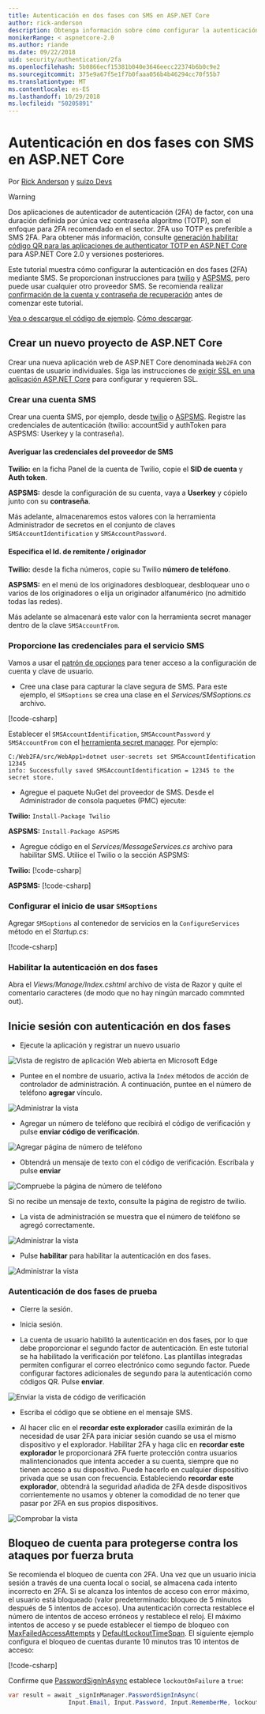 ```yaml
---
title: Autenticación en dos fases con SMS en ASP.NET Core
author: rick-anderson
description: Obtenga información sobre cómo configurar la autenticación en dos fases (2FA) con una aplicación ASP.NET Core.
monikerRange: < aspnetcore-2.0
ms.author: riande
ms.date: 09/22/2018
uid: security/authentication/2fa
ms.openlocfilehash: 5b0866ecf15381b040e3646eecc22374b6b0c9e2
ms.sourcegitcommit: 375e9a67f5e1f7b0faaa056b4b46294cc70f55b7
ms.translationtype: MT
ms.contentlocale: es-ES
ms.lasthandoff: 10/29/2018
ms.locfileid: "50205891"
---
```

# <a name="two-factor-authentication-with-sms-in-aspnet-core"></a>Autenticación en dos fases con SMS en ASP.NET Core

Por [Rick Anderson](https://twitter.com/RickAndMSFT) y [suizo Devs](https://github.com/Swiss-Devs)

>[!WARNING]
> Dos aplicaciones de autenticador de autenticación (2FA) de factor, con una duración definida por única vez contraseña algoritmo (TOTP), son el enfoque para 2FA recomendado en el sector. 2FA uso TOTP es preferible a SMS 2FA. Para obtener más información, consulte [generación habilitar código QR para las aplicaciones de authenticator TOTP en ASP.NET Core](xref:security/authentication/identity-enable-qrcodes) para ASP.NET Core 2.0 y versiones posteriores.

Este tutorial muestra cómo configurar la autenticación en dos fases (2FA) mediante SMS. Se proporcionan instrucciones para [twilio](https://www.twilio.com/) y [ASPSMS](https://www.aspsms.com/asp.net/identity/core/testcredits/), pero puede usar cualquier otro proveedor SMS. Se recomienda realizar [confirmación de la cuenta y contraseña de recuperación](xref:security/authentication/accconfirm) antes de comenzar este tutorial.

[Vea o descargue el código de ejemplo](https://github.com/aspnet/Docs/tree/master/aspnetcore/security/authentication/2fa/sample/Web2FA). [Cómo descargar](xref:index#how-to-download-a-sample).

## <a name="create-a-new-aspnet-core-project"></a>Crear un nuevo proyecto de ASP.NET Core

Crear una nueva aplicación web de ASP.NET Core denominada `Web2FA` con cuentas de usuario individuales. Siga las instrucciones de [exigir SSL en una aplicación ASP.NET Core](xref:security/enforcing-ssl) para configurar y requieren SSL.

### <a name="create-an-sms-account"></a>Crear una cuenta SMS

Crear una cuenta SMS, por ejemplo, desde [twilio](https://www.twilio.com/) o [ASPSMS](https://www.aspsms.com/asp.net/identity/core/testcredits/). Registre las credenciales de autenticación (twilio: accountSid y authToken para ASPSMS: Userkey y la contraseña).

#### <a name="figuring-out-sms-provider-credentials"></a>Averiguar las credenciales del proveedor de SMS

**Twilio:** en la ficha Panel de la cuenta de Twilio, copie el **SID de cuenta** y **Auth token**.

**ASPSMS:** desde la configuración de su cuenta, vaya a **Userkey** y cópielo junto con su **contraseña**.

Más adelante, almacenaremos estos valores con la herramienta Administrador de secretos en el conjunto de claves `SMSAccountIdentification` y `SMSAccountPassword`.

#### <a name="specifying-senderid--originator"></a>Especifica el Id. de remitente / originador

**Twilio:** desde la ficha números, copie su Twilio **número de teléfono**.

**ASPSMS:** en el menú de los originadores desbloquear, desbloquear uno o varios de los originadores o elija un originador alfanumérico (no admitido todas las redes).

Más adelante se almacenará este valor con la herramienta secret manager dentro de la clave `SMSAccountFrom`.


### <a name="provide-credentials-for-the-sms-service"></a>Proporcione las credenciales para el servicio SMS

Vamos a usar el [patrón de opciones](xref:fundamentals/configuration/options) para tener acceso a la configuración de cuenta y clave de usuario.

   * Cree una clase para capturar la clave segura de SMS. Para este ejemplo, el `SMSoptions` se crea una clase en el *Services/SMSoptions.cs* archivo.

[!code-csharp[](2fa/sample/Web2FA/Services/SMSoptions.cs)]

Establecer el `SMSAccountIdentification`, `SMSAccountPassword` y `SMSAccountFrom` con el [herramienta secret manager](xref:security/app-secrets). Por ejemplo:

```none
C:/Web2FA/src/WebApp1>dotnet user-secrets set SMSAccountIdentification 12345
info: Successfully saved SMSAccountIdentification = 12345 to the secret store.
```
* Agregue el paquete NuGet del proveedor de SMS. Desde el Administrador de consola paquetes (PMC) ejecute:

**Twilio:**
`Install-Package Twilio`

**ASPSMS:**
`Install-Package ASPSMS`


* Agregue código en el *Services/MessageServices.cs* archivo para habilitar SMS. Utilice el Twilio o la sección ASPSMS:


**Twilio:** [!code-csharp[](2fa/sample/Web2FA/Services/MessageServices_twilio.cs)]

**ASPSMS:** [!code-csharp[](2fa/sample/Web2FA/Services/MessageServices_ASPSMS.cs)]

### <a name="configure-startup-to-use-smsoptions"></a>Configurar el inicio de usar `SMSoptions`

Agregar `SMSoptions` al contenedor de servicios en la `ConfigureServices` método en el *Startup.cs*:

[!code-csharp[](2fa/sample/Web2FA/Startup.cs?name=snippet1&highlight=4)]

### <a name="enable-two-factor-authentication"></a>Habilitar la autenticación en dos fases

Abra el *Views/Manage/Index.cshtml* archivo de vista de Razor y quite el comentario caracteres (de modo que no hay ningún marcado commnted out).

## <a name="log-in-with-two-factor-authentication"></a>Inicie sesión con autenticación en dos fases

* Ejecute la aplicación y registrar un nuevo usuario

![Vista de registro de aplicación Web abierta en Microsoft Edge](2fa/_static/login2fa1.png)

* Puntee en el nombre de usuario, activa la `Index` métodos de acción de controlador de administración. A continuación, puntee en el número de teléfono **agregar** vínculo.

![Administrar la vista](2fa/_static/login2fa2.png)

* Agregar un número de teléfono que recibirá el código de verificación y pulse **enviar código de verificación**.

![Agregar página de número de teléfono](2fa/_static/login2fa3.png)

* Obtendrá un mensaje de texto con el código de verificación. Escríbala y pulse **enviar**

![Compruebe la página de número de teléfono](2fa/_static/login2fa4.png)

Si no recibe un mensaje de texto, consulte la página de registro de twilio.

* La vista de administración se muestra que el número de teléfono se agregó correctamente.

![Administrar la vista](2fa/_static/login2fa5.png)

* Pulse **habilitar** para habilitar la autenticación en dos fases.

![Administrar la vista](2fa/_static/login2fa6.png)

### <a name="test-two-factor-authentication"></a>Autenticación de dos fases de prueba

* Cierre la sesión.

* Inicia sesión.

* La cuenta de usuario habilitó la autenticación en dos fases, por lo que debe proporcionar el segundo factor de autenticación. En este tutorial se ha habilitado la verificación por teléfono. Las plantillas integradas permiten configurar el correo electrónico como segundo factor. Puede configurar factores adicionales de segundo para la autenticación como códigos QR. Pulse **enviar**.

![Enviar la vista de código de verificación](2fa/_static/login2fa7.png)

* Escriba el código que se obtiene en el mensaje SMS.

* Al hacer clic en el **recordar este explorador** casilla eximirán de la necesidad de usar 2FA para iniciar sesión cuando se usa el mismo dispositivo y el explorador. Habilitar 2FA y haga clic en **recordar este explorador** le proporcionará 2FA fuerte protección contra usuarios malintencionados que intenta acceder a su cuenta, siempre que no tienen acceso a su dispositivo. Puede hacerlo en cualquier dispositivo privada que se usan con frecuencia. Estableciendo **recordar este explorador**, obtendrá la seguridad añadida de 2FA desde dispositivos corrientemente no usamos y obtener la comodidad de no tener que pasar por 2FA en sus propios dispositivos.

![Comprobar la vista](2fa/_static/login2fa8.png)

## <a name="account-lockout-for-protecting-against-brute-force-attacks"></a>Bloqueo de cuenta para protegerse contra los ataques por fuerza bruta

Se recomienda el bloqueo de cuenta con 2FA. Una vez que un usuario inicia sesión a través de una cuenta local o social, se almacena cada intento incorrecto en 2FA. Si se alcanza los intentos de acceso con error máximo, el usuario está bloqueado (valor predeterminado: bloqueo de 5 minutos después de 5 intentos de acceso). Una autenticación correcta restablece el número de intentos de acceso erróneos y restablece el reloj. El máximo intentos de acceso y se puede establecer el tiempo de bloqueo con [MaxFailedAccessAttempts](/dotnet/api/microsoft.aspnetcore.identity.lockoutoptions.maxfailedaccessattempts) y [DefaultLockoutTimeSpan](/dotnet/api/microsoft.aspnetcore.identity.lockoutoptions.defaultlockouttimespan). El siguiente ejemplo configura el bloqueo de cuentas durante 10 minutos tras 10 intentos de acceso:

[!code-csharp[](2fa/sample/Web2FA/Startup.cs?name=snippet2&highlight=13-17)]

Confirme que [PasswordSignInAsync](/dotnet/api/microsoft.aspnetcore.identity.signinmanager-1.passwordsigninasync) establece `lockoutOnFailure` a `true`:

```csharp
var result = await _signInManager.PasswordSignInAsync(
                 Input.Email, Input.Password, Input.RememberMe, lockoutOnFailure: true);
```
